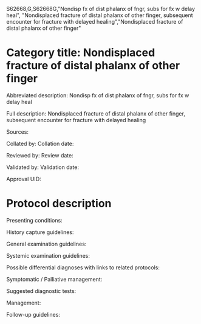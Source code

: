 S62668,G,S62668G,"Nondisp fx of dist phalanx of fngr, subs for fx w delay heal", "Nondisplaced fracture of distal phalanx of other finger, subsequent encounter for fracture with delayed healing","Nondisplaced fracture of distal phalanx of other finger"
# Category title: Nondisplaced fracture of distal phalanx of other finger

Abbreviated description: Nondisp fx of dist phalanx of fngr, subs for fx w delay heal

Full description: Nondisplaced fracture of distal phalanx of other finger, subsequent encounter for fracture with delayed healing

Sources:

Collated by:
Collation date:

Reviewed by:
Review date:

Validated by:
Validation date:

Approval UID:

# Protocol description

Presenting conditions:

History capture guidelines:

General examination guidelines:

Systemic examination guidelines:

Possible differential diagnoses with links to related protocols:

Symptomatic / Palliative management:

Suggested diagnostic tests:

Management:

Follow-up guidelines:
